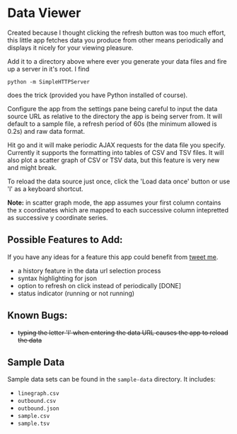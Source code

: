 Data Viewer
=============

Created because I thought clicking the refresh button was too much effort, this little app fetches data you produce from other means periodically and displays it nicely for your viewing pleasure.

Add it to a directory above where ever you generate your data files and fire up a server in it's root. I find
````
python -m SimpleHTTPServer
````
does the trick (provided you have Python installed of course).

Configure the app from the settings pane being careful to input the data source URL as relative to the directory the app is being server from. It will default to a sample file, a refresh period of 60s (the minimum allowed is 0.2s) and raw data format.

Hit go and it will make periodic AJAX requests for the data file you specify. Currently it supports the formatting into tables of CSV and TSV files. It will also plot a scatter graph of CSV or TSV data, but this feature is very new and might break.

To reload the data source just once, click the 'Load data once' button or use 'l' as a keyboard shortcut.

**Note:** in scatter graph mode, the app assumes your first column contains the x coordinates which are mapped to each successive column intepretted as successive y coordinate series.

## Possible Features to Add:

If you have any ideas for a feature this app could benefit from [tweet me](https://twitter.com/jeshuamaxey).

* a history feature in the data url selection process
* syntax highlighting for json
* option to refresh on click instead of periodically [DONE]
* status indicator (running or not running)


## Known Bugs:

* ~~typing the letter 'l' when entering the data URL causes the app to reload the data~~

## Sample Data
Sample data sets can be found in the `sample-data` directory. It includes:

* `linegraph.csv`
* `outbound.csv`
* `outbound.json`
* `sample.csv`
* `sample.tsv`
